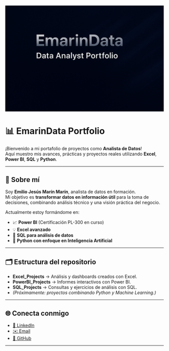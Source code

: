 ![banner](https://github.com/EmarinData/EmarinData-Portafolio/blob/main/banner.png)

# 📊 EmarinData Portfolio

¡Bienvenido a mi portafolio de proyectos como **Analista de Datos**!  
Aquí muestro mis avances, prácticas y proyectos reales utilizando **Excel**, **Power BI**, **SQL** y **Python**.

---

## 🎯 Sobre mí

Soy **Emilio Jesús Marín Marín**, analista de datos en formación.  
Mi objetivo es **transformar datos en información útil** para la toma de decisiones, combinando análisis técnico y una visión práctica del negocio.

Actualmente estoy formándome en:
- 📈 **Power BI** (Certificación PL-300 en curso)  
- 💡 **Excel avanzado**  
- 🧩 **SQL para análisis de datos**  
- 🤖 **Python con enfoque en Inteligencia Artificial**

---

## 🗂️ Estructura del repositorio

- **Excel_Projects** → Análisis y dashboards creados con Excel.  
- **PowerBI_Projects** → Informes interactivos con Power BI.  
- **SQL_Projects** → Consultas y ejercicios de análisis con SQL.  
- *(Próximamente: proyectos combinando Python y Machine Learning.)*

---

## 🌐 Conecta conmigo

- [💼 LinkedIn](https://www.linkedin.com/in/emarin-data)  
- [✉️ Email](mailto:emiliojm1995@gmail.com)  
- [📂 GitHub](https://github.com/EmarinData)

---
